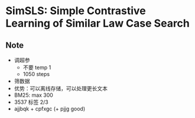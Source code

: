 # SimSLS: **Sim**ple Contrastive Learning of **S**imilar **L**aw Case **S**earch

## Note

- 调超参
  - 不要 temp 1
  - 1050 steps
- 筛数据
- 优势：可以离线存储，可以处理更长文本
- BM25: max 300
- 3537 标签 2/3
- ajjbqk + cpfxgc (+ pjjg good)
